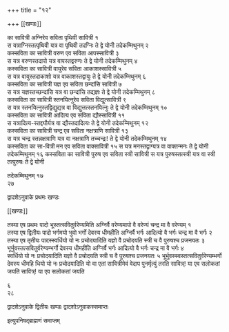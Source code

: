 +++
title = "१२"

+++
[[खण्डः]]


का सावित्री अग्निरेव सविता पृथिवी सावित्री १  
स यत्राग्निस्तत्पृथिवी यत्र
वा पृथिवी तदग्निः ते द्वे योनी तदेकम्मिथुनम् २  
कस्सविता का सावित्री वरुण
एव सविता आपस्सावित्री ३  
स यत्र वरुणस्तदापो यत्र वापस्तद्वरुणः ते द्वे
योनी तदेकम्मिथुनम् ४  
कस्सविता का सावित्री वायुरेव सविता
आकाशस्सावित्री ५  
स यत्र वायुस्तदाकाशो यत्र
वाकाशस्तद्वायुः ते द्वे योनी तदेकम्मिथुनम् ६  
कस्सविता का
सावित्री यज्ञ एव सविता छन्दांसि सावित्री ७  
स यत्र यज्ञस्तच्छन्दांसि यत्र
वा छन्दांसि तद्यज्ञः ते द्वे योनी तदेकम्मिथुनम् ८  
कस्सविता का सावित्री
स्तनयित्नुरेव सविता विद्युत्सावित्री ९  
स यत्र
स्तनयित्नुस्तद्विद्युद्यत्र
वा विद्युत्तत्स्तनयित्नुः ते द्वे योनी तदेकम्मिथुनम् १०  
कस्सविता का
सावित्री आदित्य एव सविता द्यौस्सावित्री ११  
स
यत्रादित्य-स्तद्द्यौर्यत्र वा
द्यौस्तदादित्यः ते द्वे योनी तदेकम्मिथुनम् १२  
कस्सविता
का सावित्री चन्द्र एव सविता नक्षत्राणि सावित्री १३  
स यत्र चन्द्र
स्तन्नक्षत्राणि यत्र वा नक्षत्राणि तच्चन्द्रः\! ते द्वे
योनी तदेकम्मिथुनम् १४  
कस्सविता का सा-वित्री मन एव सविता वाक्सावित्री १५
स यत्र मनस्तद्वाग्यत्र वा वाक्तन्मनः ते द्वे योनी तदेकम्मिथुनम् १६
कस्सविता का सावित्री पुरुष एव सविता स्त्री सावित्री स यत्र
पुरुषस्तत्स्त्री यत्र वा स्त्री तत्पुरुषः ते द्वे योनी 

तदेकम्मिथुनम् १७  
२७ 

द्वादशेऽनुवाके प्रथमः खण्डः

[[खण्डः]] 

 

तस्या एष प्रथमः पादो भूस्तत्सवितुर्वरेण्यमिति अग्निर्वै वरेण्यमापो वै
वरेण्यं चन्द्र मा वै वरेण्यम् १  
तस्या एष द्वितीयः पादो भर्गमयो
भुवो भर्गो देवस्य धीमहीति अग्निर्वै भर्गः आदित्यो वै भर्गः
चन्द्र मा वै भर्गः २  
तस्या एष तृतीयः पादस्स्वर्धियो यो नः
प्रचोदयादिति यज्ञो वै प्रचोदयति स्त्री च वै पुरुषश्च प्रजनयतः ३
भूर्भुवस्तत्सवितुर्वरेण्यम्भर्गो देवस्य धीमहीति अग्निर्वै भर्गः
आदित्यो वै भर्गः चन्द्र मा वै भर्गः ४  
स्वर्धियो यो नः प्रचोदयादिति
यज्ञो वै प्रचोदयति स्त्री च वै पुरुषश्च प्रजनयतः ५
भूर्भुवस्स्वस्तत्सवितुर्वरेण्यम्भर्गो
देवस्य धीमहि धियो यो नः प्रचोदयादिति यो वा एतां सावित्रीमेवं वेदाप
पुनर्मृत्युं तरति सावित्र्\! या एव सलोकतां जयति सावित्र्\!
या एव सलोकतां जयति 

६  
२८ 

द्वादशेऽनुवाके द्वितीयः खण्डः द्वादशोऽनुवाकस्समाप्तः 

इत्युपनिषद्ब्राह्मणं समाप्तम्  